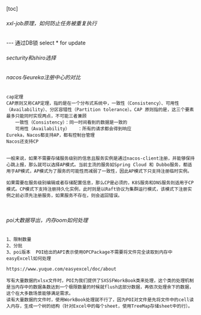 [toc] 
###### xxl-job原理，如何防止任务被重复执行
--- 通过DB锁 select * for update
###### secturity和shiro选择 
###### nacos与eureka注册中心的对比

```
cap定理 
CAP原则又称CAP定理，指的是在一个分布式系统中，一致性（Consistency）、可用性（Availability）、分区容错性（Partition tolerance）。CAP 原则指的是，这三个要素最多只能同时实现两点，不可能三者兼顾
　　一致性（Consistency）：同一时间看到的数据是一致的
　　可用性（Availability）   ：所有的请求都会得到响应 
Eureka，Nacos都支持AP，都有控制台管理
Nacos还支持CP


一般来说，如果不需要存储服务级别的信息且服务实例是通过nacos-client注册，并能够保持心跳上报，那么就可以选择AP模式。当前主流的服务如Spring Cloud 和 Dubbo服务，都适用于AP模式，AP模式为了服务的可能性而减弱了一致性，因此AP模式下只支持注册临时实例。

如果需要在服务级别编辑或者存储配置信息，那么CP是必须的，K8S服务和DNS服务则适用于CP模式。CP模式下支持注册持久化实例，此时则是以Raft协议为集群运行模式，该模式下注册实例之前必须先注册服务，如果服务不存在，则会返回错误。



```


###### poi大数据导出，内存oom如何处理
```
1、限制数量
2、分批
3、poi版本  POI给出的API表示使用OPCPackage不需要将文件完全读取到内存中
easyExcell如何处理

https://www.yuque.com/easyexcel/doc/about

写有大量数据的xlsx文件时，POI为我们提供了SXSSFWorkBook类来处理，这个类的处理机制是当内存中的数据条数达到一个极限数量的时候就flush这部分数据，再依次处理余下的数据，这个在大多数场景能够满足需求。
读有大量数据的文件时，使用WorkBook处理就不行了，因为POI对文件是先将文件中的cell读入内存，生成一个树的结构（针对Excel中的每个sheet，使用TreeMap存储sheet中的行）。
```
